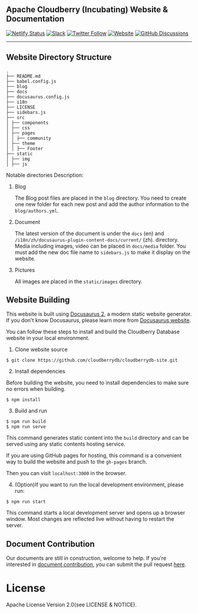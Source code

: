 ## Apache Cloudberry (Incubating) Website & Documentation

[![Netlify Status](https://api.netlify.com/api/v1/badges/6f2dcedf-68eb-479e-9cf6-5c788d173572/deploy-status)](https://app.netlify.com/sites/cloudberrydb/deploys)
[![Slack](https://img.shields.io/badge/Join_Slack-6a32c9)](https://communityinviter.com/apps/cloudberrydb/welcome)
[![Twitter Follow](https://img.shields.io/twitter/follow/cloudberrydb)](https://twitter.com/cloudberrydb)
[![Website](https://img.shields.io/badge/Visit%20Website-eebc46)](https://cloudberrydb.org)
[![GitHub 
Discussions](https://img.shields.io/github/discussions/cloudberrydb/cloudberrydb)](https://github.com/orgs/cloudberrydb/discussions)

---

## Website Directory Structure

```
.
├── README.md
├── babel.config.js
├── blog
├── docs
├── docusaurus.config.js
├── i18n
├── LICENSE
├── sidebars.js
├── src
│ ├── components
│ ├── css
│ ├── pages
│ │ ├── community
│ ├── theme
│ │ ├── Footer
├── static
│ ├── img
│ ├── js
```

Notable directories Description:

1. Blog

   The Blog post files are placed in the `blog` directory. You need
   to create one new folder for each new post and add the author
   information to the `blog/authors.yml`.

2. Document

   The latest version of the document is under the `docs` (en) and `/i18n/zh/docusaurus-plugin-content-docs/current/` (zh).
   directory. Media including images, video can be placed in
   `docs/media` folder. You must add the new doc file name to
   `sidebars.js` to make it display on the website.

3. Pictures

   All images are placed in the `static/images` directory.

## Website Building

This website is built using [Docusaurus 2](https://docusaurus.io/), a
modern static website generator. If you don't know Docusaurus, please
learn more from [Docusaurus website](https://docusaurus.io/).

You can follow these steps to install and build the Cloudberry
Database website in your local environment.

1. Clone website source

```
$ git clone https://github.com/cloudberrydb/cloudberrydb-site.git
```

2. Install dependencies

Before building the website, you need to install dependencies to make
sure no errors when building.

```
$ npm install
```

3. Build and run

```
$ npm run build
$ npm run serve
```

This command generates static content into the `build` directory and
can be served using any static contents hosting service.

If you are using GitHub pages for hosting, this command is a
convenient way to build the website and push to the `gh-pages` branch.

Then you can visit `localhost:3000` in the browser.

4. (Option)If you want to run the local development environment,
   please run:

```
$ npm run start
```

This command starts a local development server and opens up a browser
window. Most changes are reflected live without having to restart the
server.

## Document Contribution

Our documents are still in construction, welcome to help. If you're
interested in [document
contribution](https://cloudberrydb.org/community/docs-contributing-guide),
you can submit the pull request
[here](https://github.com/cloudberrydb/cloudberrydb-site/tree/main/docs).

# License

Apache License Version 2.0(see LICENSE & NOTICE).